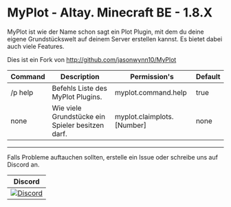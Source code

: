 # MyPlot - Altay. Minecraft BE - 1.8.X

MyPlot ist wie der Name schon sagt ein Plot Plugin, mit dem du deine eigene Grundstückswelt auf deinem Server erstellen kannst.
Es bietet dabei auch viele Features.

Dies ist ein Fork von http://github.com/jasonwynn10/MyPlot

Command     | Description | Permission's               | Default
----------- | ---------   | -------------------------- | --------
/p help     | Befehls Liste des MyPlot Plugins.       | myplot.command.help              | true
none        | Wie viele Grundstücke ein Spieler besitzen darf. | myplot.claimplots.[Number] | none

----------------

Falls Probleme auftauchen sollten, erstelle ein Issue oder schreibe uns auf Discord an.

| Discord |
| :---: |
[![Discord](https://img.shields.io/discord/427472879072968714.svg?style=flat-square&label=discord&colorB=7289da)](https://discord.gg/Ce2aY25) |
